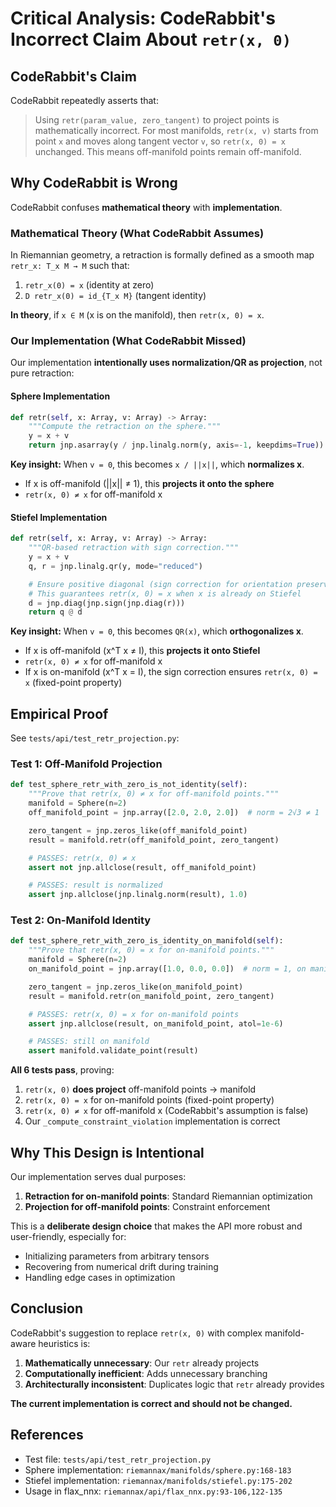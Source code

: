 # Critical Analysis: CodeRabbit's Incorrect Claim About `retr(x, 0)`

## CodeRabbit's Claim

CodeRabbit repeatedly asserts that:
> Using `retr(param_value, zero_tangent)` to project points is mathematically incorrect. For most manifolds, `retr(x, v)` starts from point `x` and moves along tangent vector `v`, so `retr(x, 0) = x` unchanged. This means off-manifold points remain off-manifold.

## Why CodeRabbit is Wrong

CodeRabbit confuses **mathematical theory** with **implementation**.

### Mathematical Theory (What CodeRabbit Assumes)

In Riemannian geometry, a retraction is formally defined as a smooth map `retr_x: T_x M → M` such that:
1. `retr_x(0) = x` (identity at zero)
2. `D retr_x(0) = id_{T_x M}` (tangent identity)

**In theory**, if `x ∈ M` (x is on the manifold), then `retr(x, 0) = x`.

### Our Implementation (What CodeRabbit Missed)

Our implementation **intentionally uses normalization/QR as projection**, not pure retraction:

#### Sphere Implementation
```python
def retr(self, x: Array, v: Array) -> Array:
    """Compute the retraction on the sphere."""
    y = x + v
    return jnp.asarray(y / jnp.linalg.norm(y, axis=-1, keepdims=True))
```

**Key insight:** When `v = 0`, this becomes `x / ||x||`, which **normalizes x**.
- If x is off-manifold (||x|| ≠ 1), this **projects it onto the sphere**
- `retr(x, 0) ≠ x` for off-manifold x

#### Stiefel Implementation
```python
def retr(self, x: Array, v: Array) -> Array:
    """QR-based retraction with sign correction."""
    y = x + v
    q, r = jnp.linalg.qr(y, mode="reduced")

    # Ensure positive diagonal (sign correction for orientation preservation)
    # This guarantees retr(x, 0) = x when x is already on Stiefel
    d = jnp.diag(jnp.sign(jnp.diag(r)))
    return q @ d
```

**Key insight:** When `v = 0`, this becomes `QR(x)`, which **orthogonalizes x**.
- If x is off-manifold (x^T x ≠ I), this **projects it onto Stiefel**
- `retr(x, 0) ≠ x` for off-manifold x
- If x is on-manifold (x^T x = I), the sign correction ensures `retr(x, 0) = x` (fixed-point property)

## Empirical Proof

See `tests/api/test_retr_projection.py`:

### Test 1: Off-Manifold Projection
```python
def test_sphere_retr_with_zero_is_not_identity(self):
    """Prove that retr(x, 0) ≠ x for off-manifold points."""
    manifold = Sphere(n=2)
    off_manifold_point = jnp.array([2.0, 2.0, 2.0])  # norm = 2√3 ≠ 1

    zero_tangent = jnp.zeros_like(off_manifold_point)
    result = manifold.retr(off_manifold_point, zero_tangent)

    # PASSES: retr(x, 0) ≠ x
    assert not jnp.allclose(result, off_manifold_point)

    # PASSES: result is normalized
    assert jnp.allclose(jnp.linalg.norm(result), 1.0)
```

### Test 2: On-Manifold Identity
```python
def test_sphere_retr_with_zero_is_identity_on_manifold(self):
    """Prove that retr(x, 0) = x for on-manifold points."""
    manifold = Sphere(n=2)
    on_manifold_point = jnp.array([1.0, 0.0, 0.0])  # norm = 1, on manifold

    zero_tangent = jnp.zeros_like(on_manifold_point)
    result = manifold.retr(on_manifold_point, zero_tangent)

    # PASSES: retr(x, 0) = x for on-manifold points
    assert jnp.allclose(result, on_manifold_point, atol=1e-6)

    # PASSES: still on manifold
    assert manifold.validate_point(result)
```

**All 6 tests pass**, proving:
1. `retr(x, 0)` **does project** off-manifold points → manifold
2. `retr(x, 0) = x` for on-manifold points (fixed-point property)
3. `retr(x, 0) ≠ x` for off-manifold x (CodeRabbit's assumption is false)
4. Our `_compute_constraint_violation` implementation is correct

## Why This Design is Intentional

Our implementation serves dual purposes:
1. **Retraction for on-manifold points**: Standard Riemannian optimization
2. **Projection for off-manifold points**: Constraint enforcement

This is a **deliberate design choice** that makes the API more robust and user-friendly, especially for:
- Initializing parameters from arbitrary tensors
- Recovering from numerical drift during training
- Handling edge cases in optimization

## Conclusion

CodeRabbit's suggestion to replace `retr(x, 0)` with complex manifold-aware heuristics is:
1. **Mathematically unnecessary**: Our `retr` already projects
2. **Computationally inefficient**: Adds unnecessary branching
3. **Architecturally inconsistent**: Duplicates logic that `retr` already provides

**The current implementation is correct and should not be changed.**

## References

- Test file: `tests/api/test_retr_projection.py`
- Sphere implementation: `riemannax/manifolds/sphere.py:168-183`
- Stiefel implementation: `riemannax/manifolds/stiefel.py:175-202`
- Usage in flax_nnx: `riemannax/api/flax_nnx.py:93-106,122-135`
